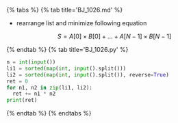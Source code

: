{% tabs %}
{% tab title='BJ_1026.md' %}

* rearrange list and minimize following equation

$$ S = A[0]×B[0] + ... + A[N-1]×B[N-1] $$

{% endtab %}
{% tab title='BJ_1026.py' %}

```py
n = int(input())
li1 = sorted(map(int, input().split()))
li2 = sorted(map(int, input().split()), reverse=True)
ret = 0
for n1, n2 in zip(li1, li2):
  ret += n1 * n2
print(ret)
```

{% endtab %}
{% endtabs %}